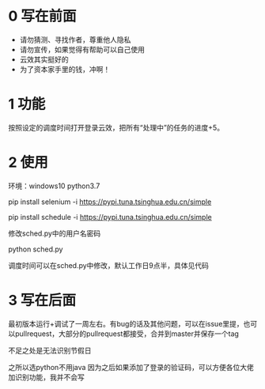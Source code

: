 # 0 写在前面
- 请勿猜测、寻找作者，尊重他人隐私
- 请勿宣传，如果觉得有帮助可以自己使用
- 云效其实挺好的
- 为了资本家手里的钱，冲啊！
# 1 功能

按照设定的调度时间打开登录云效，把所有“处理中”的任务的进度+5。

# 2 使用

环境：windows10 python3.7

pip install selenium -i https://pypi.tuna.tsinghua.edu.cn/simple

pip install schedule -i https://pypi.tuna.tsinghua.edu.cn/simple

修改sched.py中的用户名密码

python sched.py

调度时间可以在sched.py中修改，默认工作日9点半，具体见代码

# 3 写在后面

最初版本运行+调试了一周左右。有bug的话及其他问题，可以在issue里提，也可以pullrequest，大部分的pullrequest都接受，合并到master并保存一个tag

不足之处是无法识别节假日

之所以选python不用java 因为之后如果添加了登录的验证码，可以方便各位大佬加识别功能，我并不会写

